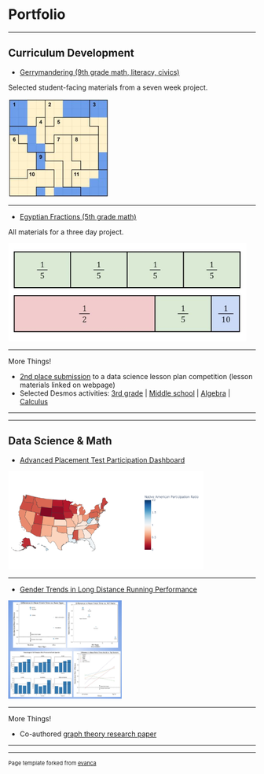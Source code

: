 # Portfolio

---

## Curriculum Development

  * [Gerrymandering (9th grade math, literacy, civics)](https://drive.google.com/drive/folders/1sv2A-RY43OXeIYjdW51A7RfEFDGX-xAi?usp=sharing)

Selected student-facing materials from a seven week project.

<img height="200" src="images/gerrymandering_thumbnail.jpg"/>

---
  * [Egyptian Fractions (5th grade math)](https://drive.google.com/drive/folders/1D2_mVI2BtmnV_lVx0j5Kw97r9slnq0WP?usp=sharing)

All materials for a three day project.

<img height="200" src="images/egyptian_fractions_thumbnail.jpg"/>


---
More Things!
  * [2nd place submission](https://www.datascience4everyone.org/post/data-science-for-everyone-ds4e-announces-bite-sized-lesson-plan-competition-winners) to a data science lesson plan competition (lesson materials linked on webpage)
  * Selected Desmos activities: [3rd grade](https://teacher.desmos.com/activitybuilder/custom/63233179fed9ac064088948e) | [Middle school](https://teacher.desmos.com/activitybuilder/custom/63658699da0856e192beee67) | [Algebra](https://teacher.desmos.com/activitybuilder/custom/632ba593372919ceb27c2d2f) | [Calculus](https://teacher.desmos.com/activitybuilder/custom/636d09714cbfe3dcdfc580eb)

---
---

## Data Science & Math

  * [Advanced Placement Test Participation Dashboard](https://github.com/ianmcmeek/AP-Test-Participation-Dashboard/blob/main/Supplemental/Analysis.md)

<img height="200" src="images/dashboard_thumbnail.png"/>

---
  * [Gender Trends in Long Distance Running Performance](https://github.com/ianmcmeek/Running-Performance-Trends/blob/main/README.md)

<img height="200" src="images/running_thumbnail.jpg"/>
  
---
More Things!
  * Co-authored [graph theory research paper](https://arxiv.org/abs/1808.05835)

---
---
<p style="font-size:11px">Page template forked from <a href="https://github.com/evanca/quick-portfolio">evanca</a></p>
<!-- Remove above link if you don't want to attibute -->
